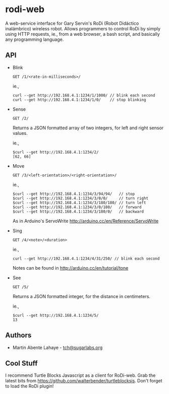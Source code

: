 rodi-web
========
A web-service interface for Gary Servin's RoDi (Robot Didáctico inalámbrico) wireless robot.
Allows programmers to control RoDi by simply using HTTP requests, ie., from a web browser,
a bash script, and basically any programming language.

API
----

* Blink

    ```
    GET /1/<rate-in-milliseconds>/
    ```

    ie.,
    ```
    curl --get http://192.168.4.1:1234/1/1000/ // blink each second
    curl --get http://192.168.4.1:1234/1/0/    // stop blinking
    ```

* Sense

    ```
    GET /2/
    ```

    Returns a JSON formatted array of two integers, for left and right sensor values.

    ie.,
    ```
    $curl --get http://192.168.4.1:1234/2/
    [62, 66]
    ```

* Move

    ```
    GET /3/<left-orientation>/<right-orientation>/
    ```

    ie.,
    ```
    $curl --get http://192.168.4.1:1234/3/94/94/   // stop
    $curl --get http://192.168.4.1:1234/3/0/0/     // turn right
    $curl --get http://192.168.4.1:1234/3/180/180/ // turn left
    $curl --get http://192.168.4.1:1234/3/0/180/   // forward
    $curl --get http://192.168.4.1:1234/3/180/0/   // backward
    ```

    As in Arduino's ServoWrite http://arduino.cc/en/Reference/ServoWrite

* Sing

    ```
    GET /4/<note>/<duration>
    ```

    ie.,
    ```
    curl --get http://192.168.4.1:1234/4/31/250/ // blink each second
    ```

    Notes can be found in http://arduino.cc/en/tutorial/tone

* See

    ```
    GET /5/
    ```

    Returns a JSON formatted integer, for the distance in centimeters.

    ie.,
    ```
    $curl --get http://192.168.4.1:1234/5/
    13
    ```

Authors
----------
* Martin Abente Lahaye - tch@sugarlabs.org

Cool Stuff
-------------------
I recommend Turtle Blocks Javascript as a client for RoDi-web. Grab the latest
bits from https://github.com/walterbender/turtleblocksjs. Don't forget to load
the RoDi plugin!

